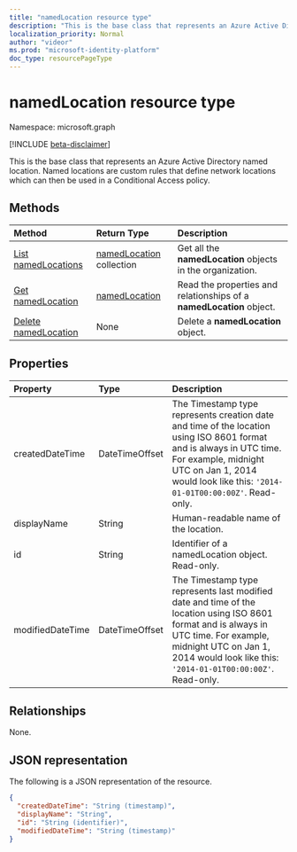 ```yaml
---
title: "namedLocation resource type"
description: "This is the base class that represents an Azure Active Directory named location. Named locations are custom rules that define network locations which can then be used in a Conditional Access policy."
localization_priority: Normal
author: "videor"
ms.prod: "microsoft-identity-platform"
doc_type: resourcePageType
---
```


# namedLocation resource type

Namespace: microsoft.graph

[!INCLUDE [beta-disclaimer](../../includes/beta-disclaimer.md)]

This is the base class that represents an Azure Active Directory named location. Named locations are custom rules that define network locations which can then be used in a Conditional Access policy.

## Methods

| Method       | Return Type | Description |
|:-------------|:------------|:------------|
| [List namedLocations](../api/conditionalaccessroot-list-namedlocations.md) | [namedLocation](namedLocation.md) collection | Get all the **namedLocation** objects in the organization. |
| [Get namedLocation](../api/namedlocation-get.md) | [namedLocation](namedlocation.md) | Read the properties and relationships of a **namedLocation** object. |
| [Delete namedLocation](../api/namedlocation-delete.md) | None | Delete a **namedLocation** object. |

## Properties

| Property     | Type        | Description |
|:-------------|:------------|:------------|
|createdDateTime|DateTimeOffset|The Timestamp type represents creation date and time of the location using ISO 8601 format and is always in UTC time. For example, midnight UTC on Jan 1, 2014 would look like this: `'2014-01-01T00:00:00Z'`. Read-only.|
|displayName|String|Human-readable name of the location.|
|id|String|Identifier of a namedLocation object. Read-only.|
|modifiedDateTime|DateTimeOffset|The Timestamp type represents last modified date and time of the location using ISO 8601 format and is always in UTC time. For example, midnight UTC on Jan 1, 2014 would look like this: `'2014-01-01T00:00:00Z'`. Read-only.|

## Relationships

None.

## JSON representation

The following is a JSON representation of the resource.

<!-- {
  "blockType": "resource",
  "optionalProperties": [

  ],
  "@odata.type": "microsoft.graph.namedLocation",
  "baseType": "",
  "keyProperty": "id"
}-->

```json
{
  "createdDateTime": "String (timestamp)",
  "displayName": "String",
  "id": "String (identifier)",
  "modifiedDateTime": "String (timestamp)"
}
```

<!-- uuid: 16cd6b66-4b1a-43a1-adaf-3a886856ed98
2019-02-04 14:57:30 UTC -->
<!-- {
  "type": "#page.annotation",
  "description": "namedLocation resource",
  "keywords": "",
  "section": "documentation",
  "tocPath": ""
}-->


